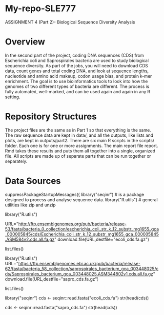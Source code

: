 # My-repo-SLE777
ASSIGNMENT 4 (Part 2)- Biological Sequence Diversity Analysis


# Overview
In the second part of the project, coding DNA sequences (CDS) from Escherichia coli and Saprospirales bacteria are used to study biological sequence diversity.  As part of the jobs, you will need to download CDS data, count genes and total coding DNA, and look at sequence lengths, nucleotide and amino acid makeup, codon usage bias, and protein k-mer enrichment.  The goal is to use bioinformatics tools to look into how the genomes of two different types of bacteria are different.  The process is fully automated, well-marked, and can be used again and again in any R setting.

# Repository Structures
The project files are the same as in Part 1 so that everything is the same.  The raw sequence data are kept in data/, and all the outputs, like lists and plots, are kept in outputs/part2.  There are six main R scripts in the scripts/ folder. Each one is for one or more assignments.  The main report file report. Rmd takes these results and puts them all together into a single, organized file.  All scripts are made up of separate parts that can be run together or separately.

# Data Sources
suppressPackageStartupMessages({
  library("seqinr") # is a package designed to process and analyse sequence data.
  library("R.utils") # general utilities like zip and unzip

  library("R.utils")

URL="http://ftp.ensemblgenomes.org/pub/bacteria/release-53/fasta/bacteria_0_collection/escherichia_coli_str_k_12_substr_mg1655_gca_000005845/cds/Escherichia_coli_str_k_12_substr_mg1655_gca_000005845.ASM584v2.cds.all.fa.gz"
download.file(URL,destfile="ecoli_cds.fa.gz")

list.files()

library("R.utils")
URL="https://ftp.ensemblgenomes.ebi.ac.uk/pub/bacteria/release-62/fasta/bacteria_58_collection/saprospirales_bacterium_gca_003448025/cds/Saprospirales_bacterium_gca_003448025.ASM344802v1.cds.all.fa.gz"
download.file(URL,destfile="sapro_cds.fa.gz")

list.files()

library("seqinr")
cds <- seqinr::read.fasta("ecoli_cds.fa")
str(head(cds))

cds <- seqinr::read.fasta("sapro_cds.fa")
str(head(cds))

